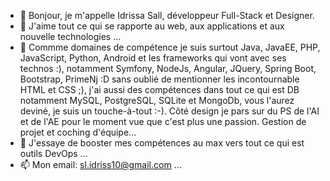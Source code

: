 - 👋 Bonjour, je m'appelle Idrissa Sall, développeur Full-Stack et Designer.
- 👀 J'aime tout ce qui se rapporte au web, aux applications et aux nouvelle technologies ...
- 🌱 Commme domaines de compétence je suis surtout Java, JavaEE, PHP, JavaScript, Python, Android et les frameworks qui vont avec ses technos :),
      notamment Symfony, NodeJs, Angular, JQuery, Spring Boot, Bootstrap, PrimeNj :D sans oublié de mentionner les incontournable HTML et CSS ;),
      j'ai aussi des compétences dans tout ce qui est DB notamment MySQL, PostgreSQL, SQLite et MongoDb, vous l'aurez deviné, je suis un touche-à-tout :-).
      Côté design je pars sur du PS de l'AI et de l'AE pour le moment vue que c'est plus une passion.
      Gestion de projet et coching d'équipe...
- 💞️ J'essaye de booster mes compétences au max vers tout ce qui est outils DevOps ...
- 📫 Mon email: sl.idriss10@gmail.com ...

<!---
idrissa-sall/idrissa-sall is a ✨ special ✨ repository because its `README.md` (this file) appears on your GitHub profile.
You can click the Preview link to take a look at your changes.
--->

